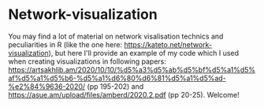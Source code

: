 # Network-visualization

You may find a lot of material on network visalisation technics and peculiarities in R (like the one here: https://kateto.net/network-visualization), but here I'll provide an example of my code which I used when creating visualizations in following papers: https://artsakhlib.am/2020/10/10/%d5%a3%d5%ab%d5%bf%d5%a1%d5%af%d5%a1%d5%b6-%d5%a1%d6%80%d6%81%d5%a1%d5%ad-%e2%84%9636-2020/ (pp 195-202) and https://asue.am/upload/files/amberd/2020.2.pdf (pp 20-25).
Welcome!
